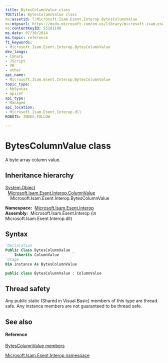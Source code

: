 ```yaml
---
title: BytesColumnValue class
TOCTitle: BytesColumnValue class
ms:assetid: T:Microsoft.Isam.Esent.Interop.BytesColumnValue
ms:mtpsurl: https://msdn.microsoft.com/en-us/library/microsoft.isam.esent.interop.bytescolumnvalue(v=EXCHG.10)
ms:contentKeyID: 55101190
ms.date: 07/30/2014
ms.topic: reference
f1_keywords:
- Microsoft.Isam.Esent.Interop.BytesColumnValue
dev_langs:
- CSharp
- JScript
- VB
- other
api_name: 
- Microsoft.Isam.Esent.Interop.BytesColumnValue
topic_type: 
- kbSyntax
- apiref
api_type: 
- Managed
api_location: 
- Microsoft.Isam.Esent.Interop.dll
ROBOTS: INDEX,FOLLOW

---
```


# BytesColumnValue class

A byte array column value.

## Inheritance hierarchy

[System.Object](https://docs.microsoft.com/dotnet/api/system.object?redirectedfrom=MSDN)  
  [Microsoft.Isam.Esent.Interop.ColumnValue](dn334206\(v=exchg.10\).md)  
    Microsoft.Isam.Esent.Interop.BytesColumnValue  

**Namespace:**  [Microsoft.Isam.Esent.Interop](hh596136\(v=exchg.10\).md)  
**Assembly:**  Microsoft.Isam.Esent.Interop (in Microsoft.Isam.Esent.Interop.dll)

## Syntax

``` vb
'Declaration
Public Class BytesColumnValue _
    Inherits ColumnValue
'Usage
Dim instance As BytesColumnValue
```

``` csharp
public class BytesColumnValue : ColumnValue
```

## Thread safety

Any public static (Shared in Visual Basic) members of this type are thread safe. Any instance members are not guaranteed to be thread safe.

## See also

#### Reference

[BytesColumnValue members](dn334118\(v=exchg.10\).md)

[Microsoft.Isam.Esent.Interop namespace](hh596136\(v=exchg.10\).md)

